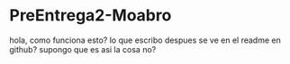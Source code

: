# PreEntrega2-Moabro
hola, como funciona esto? lo que escribo despues se ve en el readme en github? supongo que es asi la cosa no?